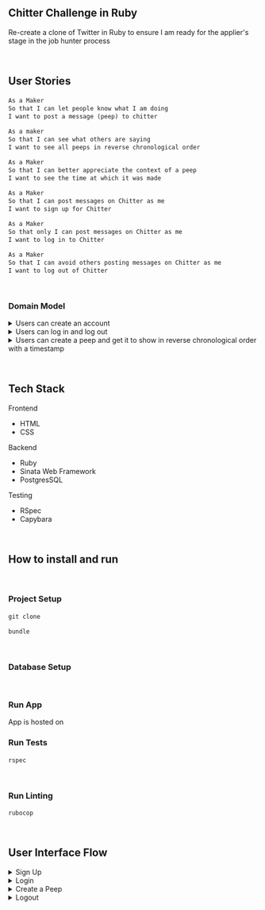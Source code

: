 ## Chitter Challenge in Ruby

Re-create a clone of Twitter in Ruby to ensure I am ready for the applier's stage in the job hunter process

<p>&nbsp;</p>

## User Stories
```
As a Maker
So that I can let people know what I am doing  
I want to post a message (peep) to chitter
```
```
As a maker
So that I can see what others are saying  
I want to see all peeps in reverse chronological order
```
```
As a Maker
So that I can better appreciate the context of a peep
I want to see the time at which it was made
```
```
As a Maker
So that I can post messages on Chitter as me
I want to sign up for Chitter
```
```
As a Maker
So that only I can post messages on Chitter as me
I want to log in to Chitter
```
```
As a Maker
So that I can avoid others posting messages on Chitter as me
I want to log out of Chitter
```
<p>&nbsp;</p>

### Domain Model
<details>
<summary> Users can create an account  </summary>
<br>
<img  src="public/images/chitter_ruby_signup.png">
</details>

<details>
<summary> Users can log in and log out </summary>
<br>
<img src="public/images/ruby_chitter_login_logout.png">
</details>

<details>
<summary> Users can create a peep and get it to show in reverse chronological order with a timestamp </summary>
<br>
<img src="public/images/ruby_chitter_create_show.png">
</details>

<p>&nbsp;</p>

## Tech Stack
Frontend
* HTML
* CSS
  
Backend
* Ruby
* Sinata Web Framework
* PostgresSQL
  
Testing
* RSpec
* Capybara
<p>&nbsp;</p>

## How to install and run

<br>

### Project Setup
```
git clone
```
```
bundle
```
<br>

### Database Setup

<br>

### Run App
App is hosted on
<br>

### Run Tests
```
rspec
```
<br>

### Run Linting
```
rubocop
```
<p>&nbsp;</p>

## User Interface Flow
<details>
<summary> Sign Up </summary>
add image here
<br>
</details>

<details>
<summary> Login </summary>
add image here
<br>
</details>

<details>
<summary> Create a Peep </summary>
add image here
show timestamp
<br>
</details>

<details>
<summary> Logout </summary>
add image here
<br>
</details>